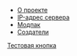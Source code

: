 - [О проекте](/ru/about)
- [IP-адрес сервера](/ru/ip)
- [Модпак](/ru/modpack)
- [Создатели](/ru/contributors)

<link rel="stylesheet" href="{{ '/assets/css/style.css?v=' | append: site.github.build_revision | relative_url }}"><a href="{{ site.github.zip_url }}" class="btn">Тестовая кнопка</a>
